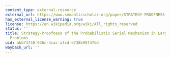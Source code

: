 ```yaml
---
content_type: external-resource
external_url: https://www.semanticscholar.org/paper/STRATEGY-PROOFNESS-OF-THE-PROBABILISTIC-SERIAL-IN-Kojima-Manea/74524fdff1bd1b250aaa47bd6804d0abe4d295fb
has_external_license_warning: true
license: https://en.wikipedia.org/wiki/All_rights_reserved
status: ''
title: Strategy-Proofness of the Probabilistic Serial Mechanism in Large Random Assignment
  Problems
uid: abb73740-936c-4cac-afcd-e738b99f47ed
wayback_url: ''
---
```

